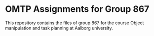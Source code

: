 # OMTP Assignments for Group 867
This repository contains the files of group 867 for the course Object manipulation and task planning at Aalborg university.



